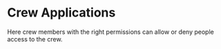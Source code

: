 # Crew Applications

Here crew members with the right permissions can allow or deny people access to the crew.
